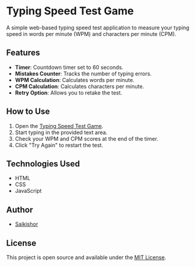 # Typing Speed Test Game 

A simple web-based typing speed test application to measure your typing speed in words per minute (WPM) and characters per minute (CPM).

## Features

- **Timer**: Countdown timer set to 60 seconds.
- **Mistakes Counter**: Tracks the number of typing errors.
- **WPM Calculation**: Calculates words per minute.
- **CPM Calculation**: Calculates characters per minute.
- **Retry Option**: Allows you to retake the test.

## How to Use

1. Open the [Typing Speed Test Game](https://saikishorr.github.io/typing-test/).
2. Start typing in the provided text area.
3. Check your WPM and CPM scores at the end of the timer.
4. Click "Try Again" to restart the test.

## Technologies Used

- HTML
- CSS
- JavaScript

## Author

- [Saikishor](https://github.com/saikishor164)

## License

This project is open source and available under the [MIT License](LICENSE).